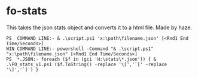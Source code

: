 # fo-stats

This takes the json stats object and converts it to a html file. Made by haze.

```
PS  COMMAND LINE:- & .\script.ps1 'x:\path\filename.json' [<Rnd1 End Time/Seconds>]
WIN COMMAND LINE:- powershell -Command "& .\script.ps1" "x:\path\filename.json" [<Rnd1 End Time/Seconds>]
PS  *.JSON:- foreach ($f in (gci 'H:\stats\*.json')) { & .\FO_stats_v1.ps1 ($f.ToString() -replace '\[','`[' -replace '\]','`]') }
```
